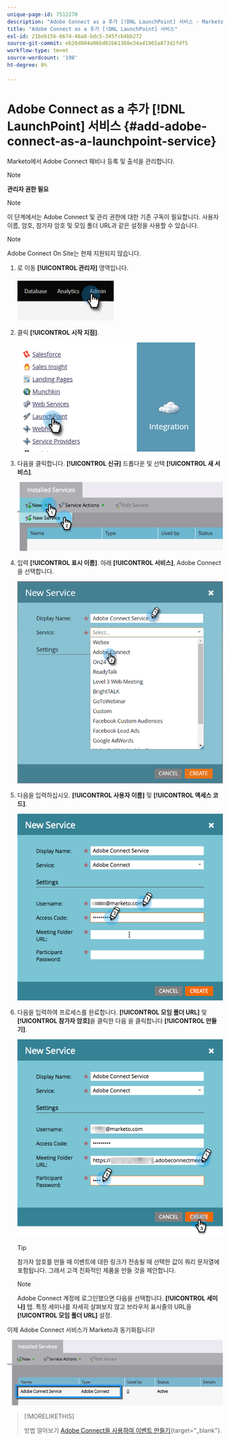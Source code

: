 ```yaml
---
unique-page-id: 7512270
description: "Adobe Connect as a 추가 [!DNL LaunchPoint] 서비스 - Marketo 문서 - 제품 설명서"
title: "Adobe Connect as a 추가 [!DNL LaunchPoint] 서비스"
exl-id: 21beb156-6674-46a8-bdc5-345fcb4bb272
source-git-commit: eb20d804a06bd02b61368e34ad1965a873d2fdf5
workflow-type: tm+mt
source-wordcount: '198'
ht-degree: 0%

---
```


# Adobe Connect as a 추가 [!DNL LaunchPoint] 서비스 {#add-adobe-connect-as-a-launchpoint-service}

Marketo에서 Adobe Connect 웨비나 등록 및 출석을 관리합니다.

>[!NOTE]
>
>**관리자 권한 필요**

>[!NOTE]
>
>이 단계에서는 Adobe Connect 및 관리 권한에 대한 기존 구독이 필요합니다. 사용자 이름, 암호, 참가자 암호 및 모임 폴더 URL과 같은 설정을 사용할 수 있습니다.

>[!NOTE]
>
>Adobe Connect On Site는 현재 지원되지 않습니다.

1. 로 이동 **[!UICONTROL 관리자]** 영역입니다.

   ![](assets/add-adobe-connect-as-a-launchpoint-service-1.png)

1. 클릭 **[!UICONTROL 시작 지점]**.

   ![](assets/add-adobe-connect-as-a-launchpoint-service-2.png)

1. 다음을 클릭합니다. **[!UICONTROL 신규]** 드롭다운 및 선택 **[!UICONTROL 새 서비스]**.

   ![](assets/add-adobe-connect-as-a-launchpoint-service-3.png)

1. 입력 **[!UICONTROL 표시 이름]**. 아래 **[!UICONTROL 서비스]**, Adobe Connect을 선택합니다.

   ![](assets/add-adobe-connect-as-a-launchpoint-service-4.png)

1. 다음을 입력하십시오. **[!UICONTROL 사용자 이름]** 및 **[!UICONTROL 액세스 코드]**.

   ![](assets/add-adobe-connect-as-a-launchpoint-service-5.png)

1. 다음을 입력하여 프로세스를 완료합니다. **[!UICONTROL 모임 폴더 URL]** 및 **[!UICONTROL 참가자 암호]**&#x200B;을 클릭한 다음 을 클릭합니다 **[!UICONTROL 만들기]**.

   ![](assets/add-adobe-connect-as-a-launchpoint-service-6.png)

   >[!TIP]
   >
   >참가자 암호를 만들 때 이벤트에 대한 링크가 전송될 때 선택한 값이 쿼리 문자열에 포함됩니다. 그래서 고객 친화적인 제품을 만들 것을 제안합니다.

   >[!NOTE]
   >
   >Adobe Connect 계정에 로그인했으면 다음을 선택합니다. **[!UICONTROL 세미나]** 탭. 특정 세미나를 자세히 살펴보지 않고 브라우저 표시줄의 URL을 **[!UICONTROL 모임 폴더 URL]** 설정.

이제 Adobe Connect 서비스가 Marketo과 동기화됩니다!

![](assets/add-adobe-connect-as-a-launchpoint-service-7.png)

>[!MORELIKETHIS]
>
>방법 알아보기 [Adobe Connect을 사용하여 이벤트 만들기](/help/marketo/product-docs/demand-generation/events/create-an-event/create-an-event-with-adobe-connect.md){target="_blank"}.
